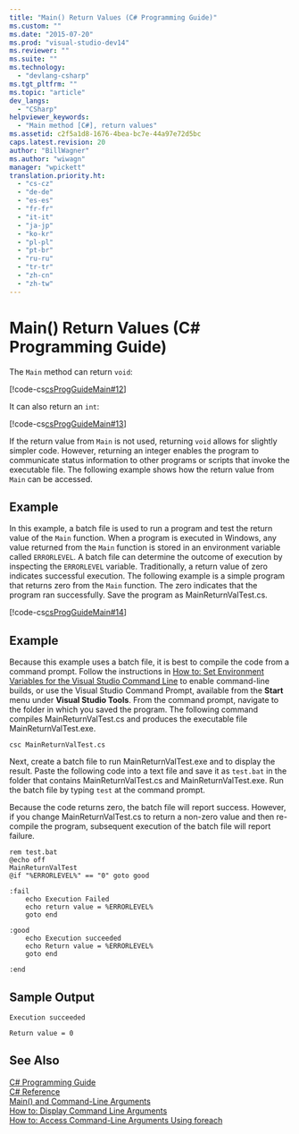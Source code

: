 ```yaml
---
title: "Main() Return Values (C# Programming Guide)"
ms.custom: ""
ms.date: "2015-07-20"
ms.prod: "visual-studio-dev14"
ms.reviewer: ""
ms.suite: ""
ms.technology: 
  - "devlang-csharp"
ms.tgt_pltfrm: ""
ms.topic: "article"
dev_langs: 
  - "CSharp"
helpviewer_keywords: 
  - "Main method [C#], return values"
ms.assetid: c2f5a1d8-1676-4bea-bc7e-44a97e72d5bc
caps.latest.revision: 20
author: "BillWagner"
ms.author: "wiwagn"
manager: "wpickett"
translation.priority.ht: 
  - "cs-cz"
  - "de-de"
  - "es-es"
  - "fr-fr"
  - "it-it"
  - "ja-jp"
  - "ko-kr"
  - "pl-pl"
  - "pt-br"
  - "ru-ru"
  - "tr-tr"
  - "zh-cn"
  - "zh-tw"
---
```

# Main() Return Values (C# Programming Guide)
The `Main` method can return `void`:  
  
 [!code-cs[csProgGuideMain#12](../../../csharp\programming-guide\inside-a-program/codesnippet/CSharp/main-return-values_1.cs)]  
  
 It can also return an `int`:  
  
 [!code-cs[csProgGuideMain#13](../../../csharp\programming-guide\inside-a-program/codesnippet/CSharp/main-return-values_2.cs)]  
  
 If the return value from `Main` is not used, returning `void` allows for slightly simpler code. However, returning an integer enables the program to communicate status information to other programs or scripts that invoke the executable file. The following example shows how the return value from `Main` can be accessed.  
  
## Example  
 In this example, a batch file is used to run a program and test the return value of the `Main` function. When a program is executed in Windows, any value returned from the `Main` function is stored in an environment variable called `ERRORLEVEL`. A batch file can determine the outcome of execution by inspecting the `ERRORLEVEL` variable. Traditionally, a return value of zero indicates successful execution. The following example is a simple program that returns zero from the `Main` function. The zero indicates that the program ran successfully. Save the program as MainReturnValTest.cs.  
  
 [!code-cs[csProgGuideMain#14](../../../csharp\programming-guide\inside-a-program/codesnippet/CSharp/main-return-values_3.cs)]  
  
## Example  
 Because this example uses a batch file, it is best to compile the code from a command prompt. Follow the instructions in [How to: Set Environment Variables for the Visual Studio Command Line](../../../csharp\language-reference\compiler-options/how-to-set-environment-variables-for-the-visual-studio-command-line.md) to enable command-line builds, or use the Visual Studio Command Prompt, available from the **Start** menu under **Visual Studio Tools**. From the command prompt, navigate to the folder in which you saved the program. The following command compiles MainReturnValTest.cs and produces the executable file MainReturnValTest.exe.  
  
 `csc MainReturnValTest.cs`  
  
 Next, create a batch file to run MainReturnValTest.exe and to display the result. Paste the following code into a text file and save it as `test.bat` in the folder that contains MainReturnValTest.cs and MainReturnValTest.exe. Run the batch file by typing `test` at the command prompt.  
  
 Because the code returns zero, the batch file will report success. However, if you change MainReturnValTest.cs to return a non-zero value and then re-compile the program, subsequent execution of the batch file will report failure.  
  
```  
rem test.bat  
@echo off  
MainReturnValTest  
@if "%ERRORLEVEL%" == "0" goto good  
  
:fail  
    echo Execution Failed  
    echo return value = %ERRORLEVEL%  
    goto end  
  
:good  
    echo Execution succeeded  
    echo Return value = %ERRORLEVEL%  
    goto end  
  
:end  
```  
  
## Sample Output  
 `Execution succeeded`  
  
 `Return value = 0`  
  
## See Also  
 [C# Programming Guide](../../../csharp\programming-guide/index.md)   
 [C# Reference](../../../csharp\language-reference/index.md)   
 [Main() and Command-Line Arguments](../../../csharp\programming-guide\main-and-command-args/main-and-command-line-arguments.md)   
 [How to: Display Command Line Arguments](../../../csharp\programming-guide\main-and-command-args/how-to-display-command-line-arguments.md)   
 [How to: Access Command-Line Arguments Using foreach](../../../csharp\programming-guide\main-and-command-args/how-to-access-command-line-arguments-using-foreach.md)